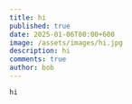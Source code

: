 ```yaml
---
title: hi
published: true
date: 2025-01-06T00:00+600
image: /assets/images/hi.jpg
description: hi
comments: true
author: bob
---
```

```
hi
```